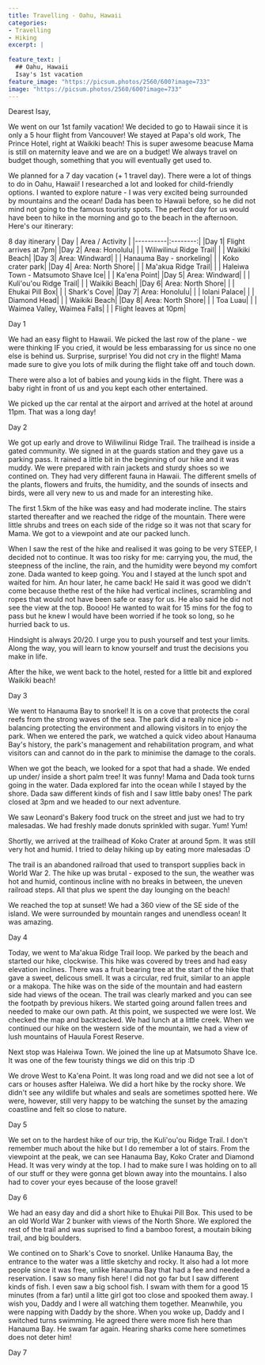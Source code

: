 ```yaml
---
title: Travelling - Oahu, Hawaii
categories:
- Travelling
- Hiking
excerpt: |
  
feature_text: |
  ## Oahu, Hawaii
  Isay's 1st vacation
feature_image: "https://picsum.photos/2560/600?image=733"
image: "https://picsum.photos/2560/600?image=733"
---
```


Dearest Isay,

We went on our 1st family vacation! We decided to go to Hawaii since it is only a 5 hour flight from Vancouver! We stayed at Papa's old work, The Prince Hotel, right at Waikiki beach! This is super awesome beacuse Mama is still on maternity leave and we are on a budget! We always travel on budget though, something that you will eventually get used to. 

<!-- more -->

We planned for a 7 day vacation (+ 1 travel day). There were a lot of things to do in Oahu, Hawaii! I researched a lot and looked for child-friendly options. I wanted to explore nature - I was very excited being surrounded by mountains and the ocean! Dada has been to Hawaii before, so he did not mind not going to the famous touristy spots. The perfect day for us would have been to hike in the morning and go to the beach in the afternoon. Here's our itinerary:

8 day itinerary
| Day	| Area / Activity	| 
|----------|:--------:|
|Day 1|  Flight arrives at 7pm|
|Day 2|  Area: Honolulu|
|     |   Wiliwilinui Ridge Trail|
|     |   Waikiki Beach|
|Day 3|  Area: Windward|
|     |   Hanauma Bay - snorkeling|
|     |   Koko crater park|
|Day 4|  Area: North Shore|
|     |   Ma'akua Ridge Trail|
|     |   Haleiwa Town - Matsumoto Shave Ice|
|     |   Ka'ena Point|
|Day 5|  Area: Windward|
|     |   Kuli'ou'ou Ridge Trail|
|     |  Waikiki Beach|
|Day 6|  Area: North Shore|
|     |   Ehukai Pill Box|
|     |   Shark's Cove|
|Day 7|  Area: Honolulu|
|     |   Iolani Palace|
|     |   Diamond Head|
|     |   Waikiki Beach|
|Day 8|  Area: North Shore|
|     |   Toa Luau|
|     |   Waimea Valley, Waimea Falls|
|     |   Flight leaves at 10pm|

Day 1

We had an easy flight to Hawaii. We picked the last row of the plane - we were thinking IF you cried, it would be less embarassing for us since no one else is behind us. Surprise, surprise! You did not cry in the flight! Mama made sure to give you lots of milk during the flight take off and touch down. 

There were also a lot of babies and young kids in the flight. There was a baby right in front of us and you kept each other entertained. 

We picked up the car rental at the airport and arrived at the hotel at around 11pm. That was a long day!

Day 2

We got up early and drove to Wiliwilinui Ridge Trail. The trailhead is inside a gated community. We signed in at the guards station and they gave us a parking pass. It rained a little bit in the beginning of our hike and it was muddy. We were prepared with rain jackets and sturdy shoes so we contined on. They had very different fauna in Hawaii. The different smells of the plants, flowers and fruits, the humidity, and the sounds of insects and birds, were all very new to us and made for an interesting hike. 

The first 1.5km of the hike was easy and had moderate incline. The stairs started thereafter and we reached the ridge of the mountain. There were little shrubs and trees on each side of the ridge so it was not that scary for Mama. We got to a viewpoint and ate our packed lunch. 

When I saw the rest of the hike and realised it was going to be very STEEP, I decided not to continue. It was too risky for me: carrying you, the mud, the steepness of the incline, the rain, and the humidity were beyond my comfort zone. Dada wanted to keep going. You and I stayed at the lunch spot and waited for him. An hour later, he came back! He said it was good we didn't come because thethe rest of the hike had vertical inclines, scrambling and ropes that would not have been safe or easy for us. He also said he did not see the view at the top. Boooo! He wanted to wait for 15 mins for the fog to pass but he knew I would have been worried if he took so long, so he hurried back to us. 

Hindsight is always 20/20. I urge you to push yourself and test your limits. Along the way, you will learn to know yourself and trust the decisions you make in life. 

After the hike, we went back to the hotel, rested for a little bit and explored Waikiki beach!

Day 3

We went to Hanauma Bay to snorkel! It is on a cove that protects the coral reefs from the strong waves of the sea. The park did a really nice job - balancing protecting the environment and allowing visitors in to enjoy the park. When we entered the park, we watched a quick video about Hanauma Bay's history, the park's management and rehabilitation program, and what visitors can and cannot do in the park to minimise the damage to the corals. 

When we got the beach, we looked for a spot that had a shade. We ended up under/ inside a short palm tree! It was funny! Mama and Dada took turns going in the water. Dada explored far into the ocean while I stayed by the shore. Dada saw different kinds of fish and I saw little baby ones! The park closed at 3pm and we headed to our next adventure. 

We saw Leonard's Bakery food truck on the street and just we had to try malesadas. We had freshly made donuts sprinkled with sugar. Yum! Yum! 

Shortly, we arrived at the trailhead of Koko Crater at around 5pm. It was still very hot and humid. I tried to delay hiking up by eating more malesadas :D 

The trail is an abandoned railroad that used to transport supplies back in World War 2. The hike up was brutal - exposed to the sun, the weather was hot and humid, continous incline with no breaks in between, the uneven railroad steps. All that plus we spent the day lounging on the beach!

We reached the top at sunset! We had a 360 view of the SE side of the island. We were surrounded by mountain ranges and unendless ocean! It was amazing.

Day 4

Today, we went to Ma'akua Ridge Trail loop. We parked by the beach and started our hike, clockwise. This hike was covered by trees and had easy elevation inclines. There was a fruit bearing tree at the start of the hike that gave a sweet, delicous smell. It was a circular, red fruit, similar to an apple or a makopa. The hike was on the side of the mountain and had eastern side had views of the ocean. The trail was clearly marked and you can  see the footpath by previous hikers. We started going around fallen trees and needed to make our own path. At this point, we suspected we were lost. We checked the map and backtracked. We had lunch at a little creek. When we continued our hike on the western side of the mountain, we had a view of lush mountains of Hauula Forest Reserve. 

Next stop was Haleiwa Town. We joined the line up at Matsumoto Shave Ice. It was one of the few touristy things we did on this trip :D

We drove West to Ka'ena Point. It was long road and we did not see a lot of cars or houses asfter Haleiwa. We did a hort hike by the rocky shore. We didn't see any wildlife but whales and seals are sometimes spotted here. We were, however, still very happy to be watching the sunset by the amazing coastline and felt so close to nature.  

Day 5

We set on to the hardest hike of our trip, the Kuli'ou'ou Ridge Trail. I don't remember much about the hike but I do remember a lot of stairs. From the viewpoint at the peak, we can see Hanauma Bay, Koko Crater and Diamond Head. It was very windy at the top. I had to make sure I was holding on to all of our stuff or they were gonna get blown away into the mountains. I also had to cover your eyes because of the loose gravel! 

Day 6

We had an easy day and did a short hike to Ehukai Pill Box. This used to be an old World War 2 bunker with views of the North Shore. We explored the rest of the trail and was suprised to find a bamboo forest, a moutain biking trail, and big boulders. 

We contined on to Shark's Cove to snorkel. Unlike Hanauma Bay, the entrance to the water was a little sketchy and rocky. It also had a lot more people since it was free, unlike Hanauma Bay that had a fee and needed a reservation. I saw so many fish here! I did not go far but I saw different kinds of fish. I even saw a big school fish. I swam with them for a good 15 minutes (from a far) until a litte girl got too close and spooked them away. I wish you, Daddy and I were all watching them together. Meanwhile, you were napping with Daddy by the shore. When you woke up, Daddy and I switched turns swimming. He agreed there were more fish here than Hanauma Bay. He swam far again. Hearing sharks come here sometimes does not deter him!

Day 7











